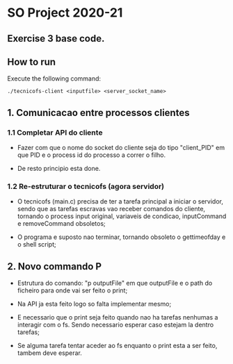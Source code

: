 # SO Project 2020-21
## Exercise 3 base code.

## How to run
Execute the following command:
```
./tecnicofs-client <inputfile> <server_socket_name>
```
## 1. Comunicacao entre processos clientes

### 1.1 Completar API do cliente

- Fazer com que o nome do socket do cliente seja do tipo "client_PID" em que PID e o process id do processo a correr o filho.

- De resto principio esta done.

### 1.2  Re-estruturar o tecnicofs (agora servidor)

- O tecnicofs (main.c) precisa de ter a tarefa principal a iniciar o servidor, sendo que as tarefas escravas vao receber comandos do cliente, tornando o process input original, variaveis de condicao, inputCommand e removeCommand obsoletos;

- O programa e suposto nao terminar, tornando obsoleto o gettimeofday e o shell script;

## 2. Novo commando P

- Estrutura do comando: "p outputFile" em que outputFile e o path do ficheiro para onde vai ser feito o print;

- Na API ja esta feito logo so falta implementar mesmo;

- E necessario que o print seja feito quando nao ha tarefas nenhumas a interagir com o fs. Sendo necessario esperar caso estejam la dentro tarefas;

- Se alguma tarefa tentar aceder ao fs enquanto o print esta a ser feito, tambem deve esperar.